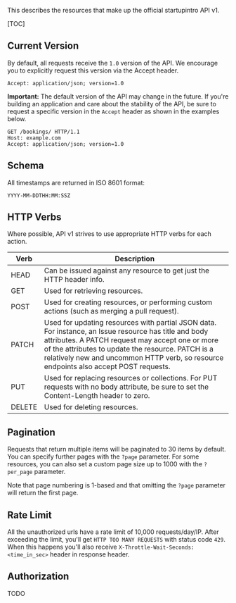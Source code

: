 This describes the resources that make up the official startupintro API v1.

[TOC]

## Current Version

By default, all requests receive the `1.0` version of the API. We encourage you to explicitly request this version via the Accept header.

```
Accept: application/json; version=1.0
```

__Important:__ The default version of the API may change in the future. If you're building an application and care about the stability of the API, be sure to request a specific version in the `Accept` header as shown in the examples below.

```
GET /bookings/ HTTP/1.1
Host: example.com
Accept: application/json; version=1.0
```


## Schema

All timestamps are returned in ISO 8601 format:

`YYYY-MM-DDTHH:MM:SSZ`


## HTTP Verbs

Where possible, API v1 strives to use appropriate HTTP verbs for each action.

Verb    | Description
------- | -------------
HEAD    |  Can be issued against any resource to get just the HTTP header info.
GET     | Used for retrieving resources.
POST    |  Used for creating resources, or performing custom actions (such as merging a pull request).
PATCH   | Used for updating resources with partial JSON data. For instance, an Issue resource has title and body attributes. A PATCH request may accept one or more of the attributes to update the resource. PATCH is a relatively new and uncommon HTTP verb, so resource endpoints also accept POST requests.
PUT     | Used for replacing resources or collections. For PUT requests with no body attribute, be sure to set the Content-Length header to zero.
DELETE  | Used for deleting resources.

## Pagination

Requests that return multiple items will be paginated to 30 items by default. You can specify further pages with the `?page` parameter. For some resources, you can also set a custom page size up to 1000 with the `?per_page` parameter.

Note that page numbering is 1-based and that omitting the `?page` parameter will return the first page.

## Rate Limit

All the unauthorized urls have a rate limit of 10,000 requests/day/IP. After exceeding the limit, you'll get `HTTP TOO MANY REQUESTS` with status code `429`. When this happens you'll also receive `X-Throttle-Wait-Seconds: <time_in_sec>` header in response header.


## Authorization

TODO

